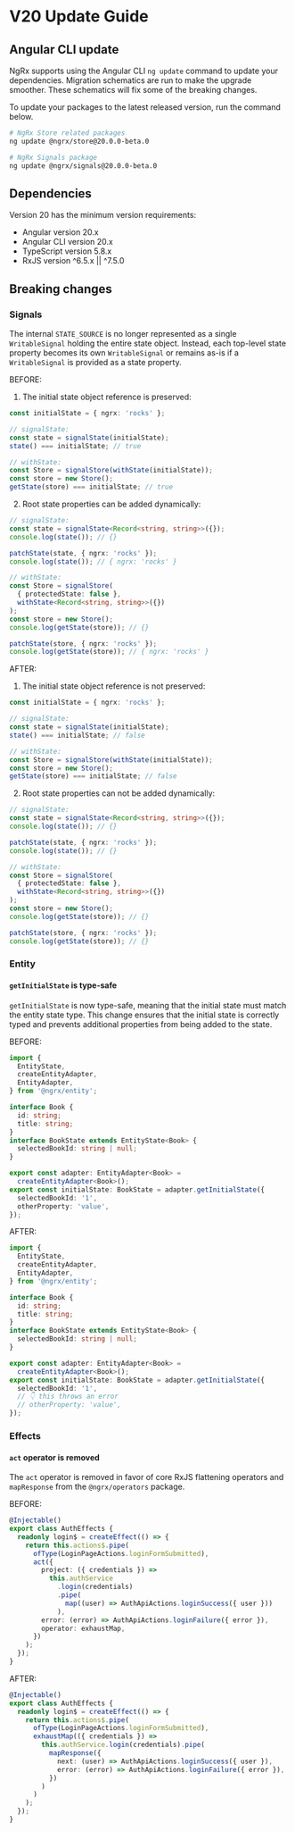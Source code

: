 # V20 Update Guide

## Angular CLI update

NgRx supports using the Angular CLI `ng update` command to update your dependencies. Migration schematics are run to make the upgrade smoother. These schematics will fix some of the breaking changes.

To update your packages to the latest released version, run the command below.

```sh
# NgRx Store related packages
ng update @ngrx/store@20.0.0-beta.0

# NgRx Signals package
ng update @ngrx/signals@20.0.0-beta.0
```

## Dependencies

Version 20 has the minimum version requirements:

- Angular version 20.x
- Angular CLI version 20.x
- TypeScript version 5.8.x
- RxJS version ^6.5.x || ^7.5.0

## Breaking changes

### Signals

The internal `STATE_SOURCE` is no longer represented as a single `WritableSignal` holding the entire state object. Instead, each top-level state property becomes its own `WritableSignal` or remains as-is if a `WritableSignal` is provided as a state property.

BEFORE:

1. The initial state object reference is preserved:

```ts
const initialState = { ngrx: 'rocks' };

// signalState:
const state = signalState(initialState);
state() === initialState; // true

// withState:
const Store = signalStore(withState(initialState));
const store = new Store();
getState(store) === initialState; // true
```

2. Root state properties can be added dynamically:

```ts
// signalState:
const state = signalState<Record<string, string>>({});
console.log(state()); // {}

patchState(state, { ngrx: 'rocks' });
console.log(state()); // { ngrx: 'rocks' }

// withState:
const Store = signalStore(
  { protectedState: false },
  withState<Record<string, string>>({})
);
const store = new Store();
console.log(getState(store)); // {}

patchState(store, { ngrx: 'rocks' });
console.log(getState(store)); // { ngrx: 'rocks' }
```

AFTER:

1. The initial state object reference is not preserved:

```ts
const initialState = { ngrx: 'rocks' };

// signalState:
const state = signalState(initialState);
state() === initialState; // false

// withState:
const Store = signalStore(withState(initialState));
const store = new Store();
getState(store) === initialState; // false
```

2. Root state properties can not be added dynamically:

```ts
// signalState:
const state = signalState<Record<string, string>>({});
console.log(state()); // {}

patchState(state, { ngrx: 'rocks' });
console.log(state()); // {}

// withState:
const Store = signalStore(
  { protectedState: false },
  withState<Record<string, string>>({})
);
const store = new Store();
console.log(getState(store)); // {}

patchState(store, { ngrx: 'rocks' });
console.log(getState(store)); // {}
```

### Entity

#### `getInitialState` is type-safe

`getInitialState` is now type-safe, meaning that the initial state must match the entity state type. This change ensures that the initial state is correctly typed and prevents additional properties from being added to the state.

BEFORE:

```ts
import {
  EntityState,
  createEntityAdapter,
  EntityAdapter,
} from '@ngrx/entity';

interface Book {
  id: string;
  title: string;
}
interface BookState extends EntityState<Book> {
  selectedBookId: string | null;
}

export const adapter: EntityAdapter<Book> =
  createEntityAdapter<Book>();
export const initialState: BookState = adapter.getInitialState({
  selectedBookId: '1',
  otherProperty: 'value',
});
```

AFTER:

```ts
import {
  EntityState,
  createEntityAdapter,
  EntityAdapter,
} from '@ngrx/entity';

interface Book {
  id: string;
  title: string;
}
interface BookState extends EntityState<Book> {
  selectedBookId: string | null;
}

export const adapter: EntityAdapter<Book> =
  createEntityAdapter<Book>();
export const initialState: BookState = adapter.getInitialState({
  selectedBookId: '1',
  // 👇 this throws an error
  // otherProperty: 'value',
});
```

### Effects

#### `act` operator is removed

The `act` operator is removed in favor of core RxJS flattening operators and `mapResponse` from the `@ngrx/operators` package.

BEFORE:

```ts
@Injectable()
export class AuthEffects {
  readonly login$ = createEffect(() => {
    return this.actions$.pipe(
      ofType(LoginPageActions.loginFormSubmitted),
      act({
        project: ({ credentials }) =>
          this.authService
            .login(credentials)
            .pipe(
              map((user) => AuthApiActions.loginSuccess({ user }))
            ),
        error: (error) => AuthApiActions.loginFailure({ error }),
        operator: exhaustMap,
      })
    );
  });
}
```

AFTER:

```ts
@Injectable()
export class AuthEffects {
  readonly login$ = createEffect(() => {
    return this.actions$.pipe(
      ofType(LoginPageActions.loginFormSubmitted),
      exhaustMap(({ credentials }) =>
        this.authService.login(credentials).pipe(
          mapResponse({
            next: (user) => AuthApiActions.loginSuccess({ user }),
            error: (error) => AuthApiActions.loginFailure({ error }),
          })
        )
      )
    );
  });
}
```
